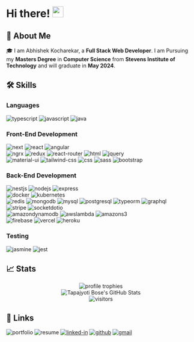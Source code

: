# Hi there! <img src="https://media.giphy.com/media/hvRJCLFzcasrR4ia7z/giphy.gif" width="29px" height="29px">

## 🚀 About Me

🎓 I am Abhishek Kocharekar, a **Full Stack Web Developer**. I am Pursuing my **Masters Degree** in **Computer Science** from **Stevens Institute of Technology** and will graduate in **May 2024**.

## 🛠️ Skills

### Languages

![typescript](https://img.shields.io/badge/TypeScript-3178C6?style=for-the-badge&logo=typescript&logoColor=white)
![javascript](https://img.shields.io/badge/JavaScript-323330?style=for-the-badge&logo=javascript&logoColor=F7DF1E)
![java](https://img.shields.io/badge/Java-e21322?style=for-the-badge&logo=java&logoColor=white)

### Front-End Development

![next](https://img.shields.io/badge/Next-000000?style=for-the-badge&logo=nextdotjs&logoColor=FFFFFF)
![react](https://img.shields.io/badge/React-20232A?style=for-the-badge&logo=react&logoColor=61DAFB)
![angular](https://img.shields.io/badge/Angular-DD0031?style=for-the-badge&logo=angular&logoColor=white)
<br />
![ngrx](https://img.shields.io/badge/ngrx-BA2BD2?style=for-the-badge&logo=ngrx&logoColor=DD0031)
![redux](https://img.shields.io/badge/Redux-593D88?style=for-the-badge&logo=redux&logoColor=white)
![react-router](https://img.shields.io/badge/React_Router-CA4245?style=for-the-badge&logo=react-router&logoColor=white)
![html](https://img.shields.io/badge/HTML5-E34F26?style=for-the-badge&logo=html5&logoColor=white)
![jquery](https://img.shields.io/badge/jQuery-0769AD?style=for-the-badge&logo=jquery&logoColor=white)
<br />
![material-ui](https://img.shields.io/badge/Material_UI-0081CB?style=for-the-badge&logo=mui&logoColor=white)
![tailwind-css](https://img.shields.io/badge/tailwind_css-06B6D4?style=for-the-badge&logo=tailwind-css&logoColor=white)
![css](https://img.shields.io/badge/CSS3-1572B6?style=for-the-badge&logo=css3&logoColor=white)
![sass](https://img.shields.io/badge/SASS-CC6699?style=for-the-badge&logo=sass&logoColor=white)
![bootstrap](https://img.shields.io/badge/Bootstrap-563D7C?style=for-the-badge&logo=bootstrap&logoColor=white)


### Back-End Development

![nestjs](https://img.shields.io/badge/nestjs-E0234E?style=for-the-badge&logo=nestjs&logoColor=white)
![nodejs](https://img.shields.io/badge/nodejs-339933?style=for-the-badge&logo=nodedotjs&logoColor=white)
![express](https://img.shields.io/badge/express-000000?style=for-the-badge&logo=express&logoColor=white)
<br />
![docker](https://img.shields.io/badge/docker-2496ED?style=for-the-badge&logo=docker&logoColor=white)
![kubernetes](https://img.shields.io/badge/kubernetes-326CE5?style=for-the-badge&logo=kubernetes&logoColor=white)
<br />
![redis](https://img.shields.io/badge/redis-DC382D?style=for-the-badge&logo=redis&logoColor=white)
![mongodb](https://img.shields.io/badge/mongodb-47A248?style=for-the-badge&logo=mongodb&logoColor=white)
![mysql](https://img.shields.io/badge/mysql-4479A1?style=for-the-badge&logo=mysql&logoColor=white)
![postgresql](https://img.shields.io/badge/postgresql-4169E1?style=for-the-badge&logo=postgresql&logoColor=white)
![typeorm](https://img.shields.io/badge/typeorm-e8372e?style=for-the-badge&logo=typeorm&logoColor=white)
![graphql](https://img.shields.io/badge/GraphQL-E434AA?style=for-the-badge&logo=graphql&logoColor=white)
<br />
![stripe](https://img.shields.io/badge/stripe-008CDD?style=for-the-badge&logo=stripe&logoColor=white)
![socketdotio](https://img.shields.io/badge/socketio-010101?style=for-the-badge&logo=socketdotio&logoColor=white)
<br />
![amazondynamodb](https://img.shields.io/badge/amazondynamodb-0B53CE?style=for-the-badge&logo=amazondynamodb&logoColor=white)
![awslambda](https://img.shields.io/badge/awslambda-FF9900?style=for-the-badge&logo=awslambda&logoColor=white)
![amazons3](https://img.shields.io/badge/amazons3-569A31?style=for-the-badge&logo=amazons3&logoColor=white)
<br />
![firebase](https://img.shields.io/badge/Firebase-ffaa00?style=for-the-badge&logo=Firebase&logoColor=white)
![vercel](https://img.shields.io/badge/Vercel-000000?style=for-the-badge&logo=Vercel&logoColor=white)
![heroku](https://img.shields.io/badge/Heroku-430098?style=for-the-badge&logo=heroku&logoColor=white)


### Testing

![jasmine](https://img.shields.io/badge/jasmine-8A4182?style=for-the-badge&logo=jasmine&logoColor=white)
![jest](https://img.shields.io/badge/Jest-C21325?style=for-the-badge&logo=jest&logoColor=white)


## 📈 Stats

<div align="center">
    <img src="https://github-profile-trophy.vercel.app/?username=abhishekkocharekar&row=1&column=6&margin-h=8&theme=darkhub&count_private=true&margin-w=15&no-frame=true" alt="profile trophies" />
    <br />
    <img src="https://github-readme-stats.vercel.app/api?username=abhishekkocharekar&show_icons=true&hide_border=true" alt="Tapajyoti Bose's GitHub Stats">
    <br />
    <img src="https://visitor-badge.laobi.icu/badge?page_id=abhishekkocharekar.abhishekkocharekar" alt="visitors">
</div>

## 🔗 Links

![portfolio](https://img.shields.io/badge/Portfolio-5340ff?style=for-the-badge&logo=Google-chrome&logoColor=white)
![resume](https://img.shields.io/badge/Resume-4285F4?style=for-the-badge&logo=read-the-docs&logoColor=white)
[![linked-in](https://img.shields.io/badge/Linked_In-0077B5?style=for-the-badge&logo=LinkedIn&logoColor=white)](https://www.linkedin.com/in/abhishek-kocharekar/)
[![github](https://img.shields.io/badge/GitHub-000000?style=for-the-badge&logo=GitHub&logoColor=white)](https://github.com/abhishekkocharekar)
[![gmail](https://img.shields.io/badge/Gmail-D14836?style=for-the-badge&logo=Gmail&logoColor=white)](mailto:akochare@stevens.edu)
